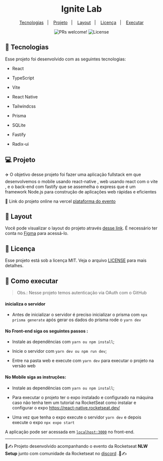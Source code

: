 <h1 align="center">
  Ignite Lab
</h1>

<p align="center">
  <a href="#-tecnologias">Tecnologias</a>&nbsp;&nbsp;&nbsp;|&nbsp;&nbsp;&nbsp;
  <a href="#-projeto">Projeto</a>&nbsp;&nbsp;&nbsp;|&nbsp;&nbsp;&nbsp;
  <a href="#-layout">Layout</a>&nbsp;&nbsp;&nbsp;|&nbsp;&nbsp;&nbsp;
  <a href="#memo-licença">Licença</a>&nbsp;&nbsp;&nbsp;|&nbsp;&nbsp;&nbsp;
  <a href="#memo-licença">Executar</a>
</p>

<p align="center">
 <img src="https://img.shields.io/static/v1?label=PRs&message=welcome&color=49AA26&labelColor=000000" alt="PRs welcome!" />
  <img alt="License" src="https://img.shields.io/static/v1?label=license&message=MIT&color=49AA26&labelColor=000000">
</p>

## 🚀 Tecnologias

Esse projeto foi desenvolvido com as seguintes tecnologias:

- React
  
- TypeScript
  
- Vite
  
- React Native

- Tailwindcss

- Prisma

- SQLite

- Fastify  

- Radix-ui

## 💻 Projeto

✈️ O objetivo desse projeto foi fazer uma aplicação fullstack em que desenvolvemos o mobile usando react-native , web usando react com o vite , e o back-end com fastify que se assemelha o express que é um framework Node.js para construção de aplicações web rápidas e eficientes

🔗 Link do projeto online na vercel [plataforma do evento](https://nlw-ignite-lab-event-platform.vercel.app/)

## 🔖 Layout

Você pode visualizar o layout do projeto através [desse link](https://www.figma.com/file/g4LA7rLsNWuQawfQbllMf3/Habits-(i)-(Community)?node-id=6%3A343&t=GpKFrOYXA7J4utnF-1). É necessário ter conta no [Figma](https://figma.com) para acessá-lo.

## 📝 Licença

Esse projeto está sob a licença MIT. Veja o arquivo [LICENSE](LICENSE.md) para mais detalhes.

##  📜 Como executar

> Obs.: Nesse projeto temos autenticação via OAuth com o GitHub


#### inicializa o servidor  

- Antes de inicializar o servidor é preciso inicializar o prisma com `npx prisma generate` após gerar os dados do prisma rode o  `yarn dev`

#### No Front-end siga os seguintes passos :

- Instale as dependências com `yarn ou npm install`;
  
- Inicie o servidor com `yarn dev ou npm run dev`;
  
- Entre na pasta web e execute com `yarn dev` para executar o projeto na versão web
  
#### No Mobile siga as instruções:
- Instale as dependências com `yarn ou npm install`;

- Para executar o projeto ter o expo instalado e configurado na máquina caso não tenha tem um tutorial na RocketSeat como instalar e configurar o expo https://react-native.rocketseat.dev/

- Uma vez que tenha o expo execute o servidor `yarn dev` e depois execute o expo `npx expo start`

A aplicação pode ser acessada em [`localhost:3000`](http://localhost:3000) no front-end.

-----

💪✍️ Projeto desenvolvido acompanhando o evento da Rocketseat **NLW Setup** junto com comunidade da Rocketseat no [discord](http://starter-bot.rocketseat.dev/api/discord/login?param=YmFiZDBlNTQtNjBjZi00OWFhLWI3ZjAtYjhhOTYzYzE0MmY4) .💪✍️
